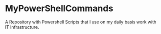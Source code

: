 # MyPowerShellCommands
A Repository with Powershell Scripts that I use on my daily basis work with IT Infrastructure.
